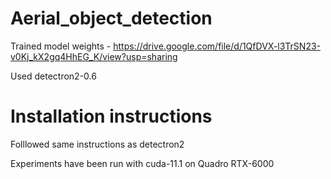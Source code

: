 # Aerial_object_detection

Trained model weights - https://drive.google.com/file/d/1QfDVX-l3TrSN23-v0Kj_kX2gq4HhEG_K/view?usp=sharing

Used detectron2-0.6

# Installation instructions

Folllowed same instructions as detectron2

Experiments have been run with cuda-11.1 on Quadro RTX-6000
